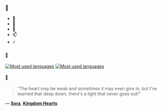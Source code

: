 ### 👋

- 🔭
- 🌱
- 💬
- 📫
- ⚡

#### 🧏

[![Most used languages](https://github-readme-stats-aynah.vercel.app/api/top-langs/?username=aynh&theme=solarized-dark&langs_count=6&layout=compact&hide_title=true)](https://github.com/anuraghazra/github-readme-stats#gh-dark-mode-only)
[![Most used languages](https://github-readme-stats-aynah.vercel.app/api/top-langs/?username=aynh&theme=solarized-light&langs_count=6&layout=compact&hide_title=true)](https://github.com/anuraghazra/github-readme-stats#gh-light-mode-only)

#### 💬

> "The heart may be weak and sometimes it may even give in, but I've learned that deep down, there's a light that never goes out!"

&mdash; [**Sora**](https://myanimelist.net/character.php?q=Sora&cat=character), [**Kingdom Hearts**](https://myanimelist.net/search/all?q=Kingdom%20Hearts&cat=all)
